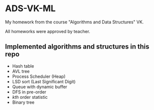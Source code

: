 # ADS-VK-ML
My homework from the course "Algorithms and Data Structures" VK.

All homeworks were approved by teacher.

## Implemented algorithms and structures in this repo
- Hash table
- AVL tree
- Process Scheduler (Heap)
- LSD sort (Last Significant Digit)
- Queue with dynamic buffer
- DFS in pre-order
- _kth_ order statistic
- Binary tree
